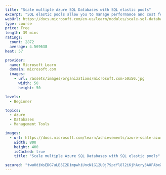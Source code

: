 ```yaml
---
title: "Scale multiple Azure SQL Databases with SQL elastic pools"
excerpt: "SQL elastic pools allow you to manage performance and cost for a collection of SQL databases."
webUrl: https://docs.microsoft.com/en-us/learn/modules/scale-sql-databases-elastic-pools/
type: course
price: Free
length: 39 mins
ratings:
  count: 2872
  average: 4.569638
heat: 57

provider:
  name: Microsoft Learn
  domain: microsoft.com
  images:
    - url: /assets/images/organizations/microsoft.com-50x50.jpg
      width: 50
      height: 50

levels:
  - Beginner

topics:
  - Azure
  - Databases
  - Management Tools

images:
  - url: https://docs.microsoft.com/learn/achievements/azure-scale-azure-sql-databases-elastic-pools-social.png
    width: 800
    height: 400
    isCached: true
    title: "Scale multiple Azure SQL Databases with SQL elastic pools"

secured: "twu0diWsEDG7uLB5I2DimpwhiUncN1G12U0j79pcYl8l2iKjhAcry3AOFAbxXXNRH60P9nO4tc8TMn30S+ZOVhhO5/dOw3gi5SwbYgaMDZIvrlISlXXWP00r+TfIeh2fiO9B5DxW/6eNEEHCAL+MobHPXfXWGELR9Yxw+3oBuhU+XtieRRMJcQxvpzO+31AcnhLnG3OD6YglP+ZOJXOsStjTEjywXQKwzTaKDM0z9P1d1df3iuen6v/xWMVf9D4waDNrqqVvpPMg+3/NO6oDldDx07BdxjvxVxCGgnro1Dt9n9i/sG5M2VLT5X6jRiHdO7DlG9+HaZwWbYYQbKc9doM/h0HUEsD2TVA+bgSbW60qi/QSQwVND6NuQP5/9iL+ZhcqBH+SyJOph8z7ijIJRg==;GUV0lJfcoRJzJvkbv1FbEQ=="
---
```


